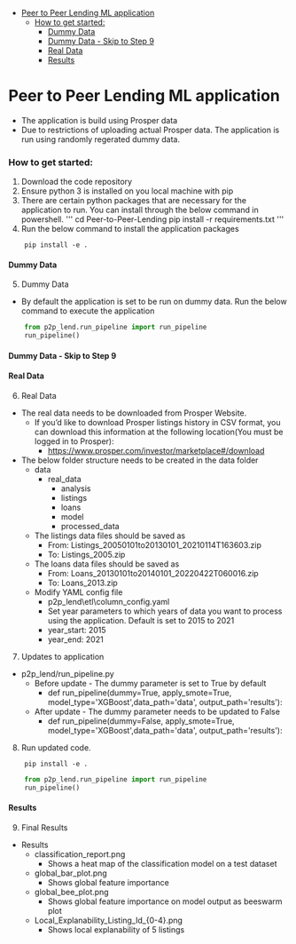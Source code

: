- [Peer to Peer Lending ML application](#peer-to-peer-lending-ml-application)
    - [How to get started:](#how-to-get-started)
      - [Dummy Data](#dummy-data)
      - [Dummy Data - Skip to Step 9](#dummy-data---skip-to-step-9)
      - [Real Data](#real-data)
      - [Results](#results)

# Peer to Peer Lending ML application
- The application is build using Prosper data
- Due to restrictions of uploading actual Prosper data. The application is run using randomly regerated dummy data. 

### How to get started:
1. Download the code repository
2. Ensure python 3 is installed on you local machine with pip
3. There are certain python packages that are necessary for the application to run. You can install through the below command in powershell.
'''
    cd Peer-to-Peer-Lending
    pip install -r requirements.txt
'''
4. Run the below command to install the application packages
```shell
    pip install -e .
```
#### Dummy Data 
5. Dummy Data
- By default the application is set to be run on dummy data. Run the below command to execute the application
```python
    from p2p_lend.run_pipeline import run_pipeline
    run_pipeline()
```
#### Dummy Data - Skip to Step 9

#### Real Data
6. Real Data
- The real data needs to be downloaded from Prosper Website. 
    - If you’d like to download Prosper listings history in CSV format, you can download this information at the following location(You must be logged in to Prosper):
        - https://www.prosper.com/investor/marketplace#/download
- The below folder structure needs to be created in the data folder
    - data
        - real_data
            - analysis
            - listings
            - loans
            - model
            - processed_data
    - The listings data files should be saved as
        - From: Listings_20050101to20130101_20210114T163603.zip
        - To: Listings_2005.zip
    - The loans data files should be saved as
        - From: Loans_20130101to20140101_20220422T060016.zip
        - To: Loans_2013.zip
    - Modify YAML config file
        - p2p_lend\etl\column_config.yaml
        - Set year parameters to which years of data you want to process using the application. Default is set to 2015 to 2021
        - year_start: 2015
        - year_end: 2021

7. Updates to application
- p2p_lend/run_pipeline.py
    - Before update - The dummy parameter is set to True by default
        - def run_pipeline(dummy=True, apply_smote=True, model_type='XGBoost',data_path='data', output_path='results'):
    - After update - The dummy parameter needs to be updated to False
        - def run_pipeline(dummy=False, apply_smote=True, model_type='XGBoost',data_path='data', output_path='results'):

8. Run updated code.
```shell
    pip install -e .
```

```python
    from p2p_lend.run_pipeline import run_pipeline
    run_pipeline()
```

#### Results
9. Final Results
- Results
    - classification_report.png
        - Shows a heat map of the classification model on a test dataset
    - global_bar_plot.png
        - Shows global feature importance
    - global_bee_plot.png
        - Shows global feature importance on model output as beeswarm plot 
    - Local_Explanability_Listing_Id_{0-4}.png
        - Shows local explanability of 5 listings
